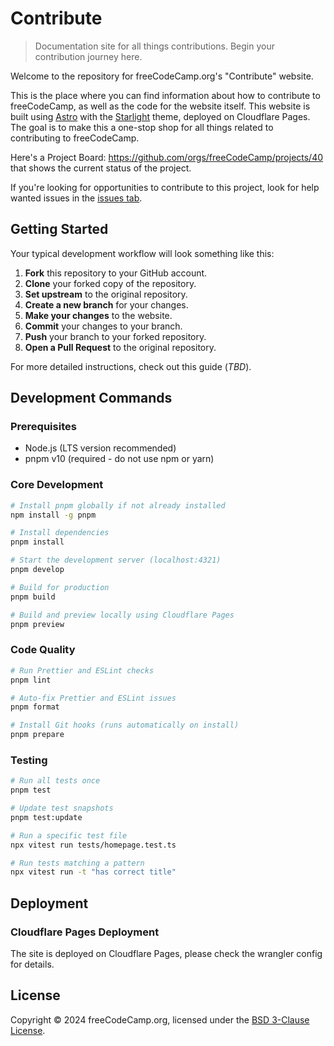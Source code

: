 # Contribute

> Documentation site for all things contributions. Begin your contribution journey here.

Welcome to the repository for freeCodeCamp.org's "Contribute" website.

This is the place where you can find information about how to contribute to freeCodeCamp, as well as the code for the website itself. This website is built using [Astro](https://astro.build/) with the [Starlight](https://starlight.astro.build/) theme, deployed on Cloudflare Pages. The goal is to make this a one-stop shop for all things related to contributing to freeCodeCamp.

Here's a Project Board: https://github.com/orgs/freeCodeCamp/projects/40 that shows the current status of the project.

If you're looking for opportunities to contribute to this project, look for help wanted issues in the [issues tab](https://github.com/freeCodeCamp/contribute/issues).

## Getting Started

Your typical development workflow will look something like this:

1. **Fork** this repository to your GitHub account.
2. **Clone** your forked copy of the repository.
3. **Set upstream** to the original repository.
4. **Create a new branch** for your changes.
5. **Make your changes** to the website.
6. **Commit** your changes to your branch.
7. **Push** your branch to your forked repository.
8. **Open a Pull Request** to the original repository.

For more detailed instructions, check out this guide (_TBD_).

## Development Commands

### Prerequisites

- Node.js (LTS version recommended)
- pnpm v10 (required - do not use npm or yarn)

### Core Development

```bash
# Install pnpm globally if not already installed
npm install -g pnpm

# Install dependencies
pnpm install

# Start the development server (localhost:4321)
pnpm develop

# Build for production
pnpm build

# Build and preview locally using Cloudflare Pages
pnpm preview
```

### Code Quality

```bash
# Run Prettier and ESLint checks
pnpm lint

# Auto-fix Prettier and ESLint issues
pnpm format

# Install Git hooks (runs automatically on install)
pnpm prepare
```

### Testing

```bash
# Run all tests once
pnpm test

# Update test snapshots
pnpm test:update

# Run a specific test file
npx vitest run tests/homepage.test.ts

# Run tests matching a pattern
npx vitest run -t "has correct title"
```

## Deployment

### Cloudflare Pages Deployment

The site is deployed on Cloudflare Pages, please check the wrangler config for details.

## License

Copyright © 2024 freeCodeCamp.org, licensed under the [BSD 3-Clause License](LICENSE).
